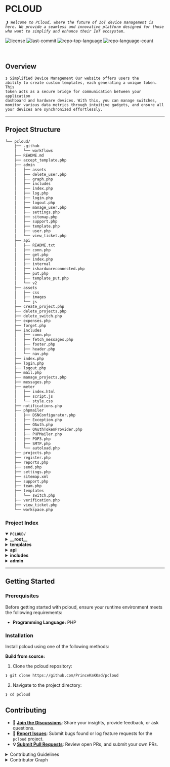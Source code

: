<div align="left" style="position: relative;">
<h1>PCLOUD</h1>
<p align="left">
	<em><code>❯ Welcome to PCloud, where the future of IoT device management is here. We provide a seamless and innovative platform designed for those who want to simplify and enhance their IoT ecosystem.</code></em>
</p>
<p align="left">
	<img src="https://img.shields.io/github/license/PrinceKaKKad/pcloud?style=default&logo=opensourceinitiative&logoColor=white&color=0080ff" alt="license">
	<img src="https://img.shields.io/github/last-commit/PrinceKaKKad/pcloud?style=default&logo=git&logoColor=white&color=0080ff" alt="last-commit">
	<img src="https://img.shields.io/github/languages/top/PrinceKaKKad/pcloud?style=default&color=0080ff" alt="repo-top-language">
	<img src="https://img.shields.io/github/languages/count/PrinceKaKKad/pcloud?style=default&color=0080ff" alt="repo-language-count">
</p>
<p align="left"><!-- default option, no dependency badges. -->
</p>
<p align="left">
	<!-- default option, no dependency badges. -->
</p>
</div>
<br clear="right">

##  Overview

<code>❯ Simplified Device Management
Our website offers users the ability to create custom templates, each generating a unique token. This token acts as a secure bridge for communication between your application dashboard and hardware devices. With this, you can manage switches, monitor various data metrics through intuitive gadgets, and ensure all your devices are synchronized effortlessly.</code>

---


##  Project Structure

```sh
└── pcloud/
    ├── .github
    │   └── workflows
    ├── README.md
    ├── accept_template.php
    ├── admin
    │   ├── assets
    │   ├── delete_user.php
    │   ├── graph.php
    │   ├── includes
    │   ├── index.php
    │   ├── log.php
    │   ├── login.php
    │   ├── logout.php
    │   ├── manage_user.php
    │   ├── settings.php
    │   ├── sitemap.php
    │   ├── support.php
    │   ├── template.php
    │   ├── user.php
    │   └── view_ticket.php
    ├── api
    │   ├── README.txt
    │   ├── conn.php
    │   ├── get.php
    │   ├── index.php
    │   ├── internal
    │   ├── ishardwareconnected.php
    │   ├── put.php
    │   ├── template_put.php
    │   └── v2
    ├── assets
    │   ├── css
    │   ├── images
    │   └── js
    ├── create_project.php
    ├── delete_projects.php
    ├── delete_switch.php
    ├── expenses.php
    ├── forget.php
    ├── includes
    │   ├── conn.php
    │   ├── fetch_messages.php
    │   ├── footer.php
    │   ├── header.php
    │   └── nav.php
    ├── index.php
    ├── login.php
    ├── logout.php
    ├── mail.php
    ├── manage_projects.php
    ├── messages.php
    ├── meter
    │   ├── index.html
    │   ├── script.js
    │   └── style.css
    ├── notifications.php
    ├── phpmailer
    │   ├── DSNConfigurator.php
    │   ├── Exception.php
    │   ├── OAuth.php
    │   ├── OAuthTokenProvider.php
    │   ├── PHPMailer.php
    │   ├── POP3.php
    │   ├── SMTP.php
    │   └── autoload.php
    ├── projects.php
    ├── register.php
    ├── reports.php
    ├── send.php
    ├── settings.php
    ├── sitemap.xml
    ├── support.php
    ├── team.php
    ├── templates
    │   └── switch.php
    ├── verification.php
    ├── view_ticket.php
    └── workspace.php
```


###  Project Index
<details open>
	<summary><b><code>PCLOUD/</code></b></summary>
	<details> <!-- __root__ Submodule -->
		<summary><b>__root__</b></summary>
		<blockquote>
			<table>
			<tr>
				<td><b><a href='https://github.com/PrinceKaKKad/pcloud/blob/master/verification.php'>verification.php</a></b></td>
				<td><code>❯ Vefity User OTP</code></td>
			</tr>
			<tr>
				<td><b><a href='https://github.com/PrinceKaKKad/pcloud/blob/master/support.php'>support.php</a></b></td>
				<td><code>❯ Live Support</code></td>
			</tr>
			<tr>
				<td><b><a href='https://github.com/PrinceKaKKad/pcloud/blob/master/create_project.php'>create_project.php</a></b></td>
				<td><code>❯ Create Project</code></td>
			</tr>
			<tr>
				<td><b><a href='https://github.com/PrinceKaKKad/pcloud/blob/master/messages.php'>messages.php</a></b></td>
				<td><code>❯ Messages</code></td>
			</tr>
			<tr>
				<td><b><a href='https://github.com/PrinceKaKKad/pcloud/blob/master/send.php'>send.php</a></b></td>
				<td><code>❯ Send Messages</code></td>
			</tr>
			<tr>
				<td><b><a href='https://github.com/PrinceKaKKad/pcloud/blob/master/forget.php'>forget.php</a></b></td>
				<td><code>❯ Forget Password</code></td>
			</tr>
			<tr>
				<td><b><a href='https://github.com/PrinceKaKKad/pcloud/blob/master/projects.php'>projects.php</a></b></td>
				<td><code>❯ Projects</code></td>
			</tr>
			<tr>
				<td><b><a href='https://github.com/PrinceKaKKad/pcloud/blob/master/delete_switch.php'>delete_switch.php</a></b></td>
				<td><code>❯ Remove Component</code></td>
			</tr>
			<tr>
				<td><b><a href='https://github.com/PrinceKaKKad/pcloud/blob/master/workspace.php'>workspace.php</a></b></td>
				<td><code>❯ Work Space</code></td>
			</tr>
			<tr>
				<td><b><a href='https://github.com/PrinceKaKKad/pcloud/blob/master/notifications.php'>notifications.php</a></b></td>
				<td><code>❯ Notifications</code></td>
			</tr>
			<tr>
				<td><b><a href='https://github.com/PrinceKaKKad/pcloud/blob/master/index.php'>index.php</a></b></td>
				<td><code>❯ Home</code></td>
			</tr>
			<tr>
				<td><b><a href='https://github.com/PrinceKaKKad/pcloud/blob/master/register.php'>register.php</a></b></td>
				<td><code>❯ Register User</code></td>
			</tr>
			<tr>
				<td><b><a href='https://github.com/PrinceKaKKad/pcloud/blob/master/team.php'>team.php</a></b></td>
				<td><code>❯ Team</code></td>
			</tr>
			<tr>
				<td><b><a href='https://github.com/PrinceKaKKad/pcloud/blob/master/mail.php'>mail.php</a></b></td>
				<td><code>❯ Mail Sender</code></td>
			</tr>
			<tr>
				<td><b><a href='https://github.com/PrinceKaKKad/pcloud/blob/master/login.php'>login.php</a></b></td>
				<td><code>❯ Login Page</code></td>
			</tr>
			<tr>
				<td><b><a href='https://github.com/PrinceKaKKad/pcloud/blob/master/view_ticket.php'>view_ticket.php</a></b></td>
				<td><code>❯ View Support ticket</code></td>
			</tr>
			<tr>
				<td><b><a href='https://github.com/PrinceKaKKad/pcloud/blob/master/logout.php'>logout.php</a></b></td>
				<td><code>❯ Logout</code></td>
			</tr>
			<tr>
				<td><b><a href='https://github.com/PrinceKaKKad/pcloud/blob/master/settings.php'>settings.php</a></b></td>
				<td><code>❯ User Settings</code></td>
			</tr>
			<tr>
				<td><b><a href='https://github.com/PrinceKaKKad/pcloud/blob/master/manage_projects.php'>manage_projects.php</a></b></td>
				<td><code>❯ Manage Projects</code></td>
			</tr>
			<tr>
				<td><b><a href='https://github.com/PrinceKaKKad/pcloud/blob/master/expenses.php'>expenses.php</a></b></td>
				<td><code>❯ Expenses</code></td>
			</tr>
			<tr>
				<td><b><a href='https://github.com/PrinceKaKKad/pcloud/blob/master/reports.php'>reports.php</a></b></td>
				<td><code>❯ Report</code></td>
			</tr>
			<tr>
				<td><b><a href='https://github.com/PrinceKaKKad/pcloud/blob/master/accept_template.php'>accept_template.php</a></b></td>
				<td><code>❯ Accept Template</code></td>
			</tr>
			<tr>
				<td><b><a href='https://github.com/PrinceKaKKad/pcloud/blob/master/delete_projects.php'>delete_projects.php</a></b></td>
				<td><code>❯ Remove Project</code></td>
			</tr>
			</table>
		</blockquote>
	</details>
	<details> <!-- templates Submodule -->
		<summary><b>templates</b></summary>
		<blockquote>
			<table>
			<tr>
				<td><b><a href='https://github.com/PrinceKaKKad/pcloud/blob/master/templates/switch.php'>switch.php</a></b></td>
				<td><code>❯ Switch Template</code></td>
			</tr>
			</table>
		</blockquote>
	</details>
	<details> <!-- api Submodule -->
		<summary><b>api</b></summary>
		<blockquote>
			<table>
			<tr>
				<td><b><a href='https://github.com/PrinceKaKKad/pcloud/blob/master/api/put.php'>put.php</a></b></td>
				<td><code>❯ Public Put API</code></td>
			</tr>
			<tr>
				<td><b><a href='https://github.com/PrinceKaKKad/pcloud/blob/master/api/ishardwareconnected.php'>ishardwareconnected.php</a></b></td>
				<td><code>❯ Public Hardware Status Check API</code></td>
			</tr>
			<tr>
				<td><b><a href='https://github.com/PrinceKaKKad/pcloud/blob/master/api/template_put.php'>template_put.php</a></b></td>
				<td><code>❯ Template Create API</code></td>
			</tr>
			<tr>
				<td><b><a href='https://github.com/PrinceKaKKad/pcloud/blob/master/api/index.php'>index.php</a></b></td>
				<td><code>❯ HOME</code></td>
			</tr>
			<tr>
				<td><b><a href='https://github.com/PrinceKaKKad/pcloud/blob/master/api/get.php'>get.php</a></b></td>
				<td><code>❯ Public Get API</code></td>
			</tr>
			</table>
			<details>
				<summary><b>v2</b></summary>
				<blockquote>
					<table>
					<tr>
						<td><b><a href='https://github.com/PrinceKaKKad/pcloud/blob/master/api/v2/put.php'>put.php</a></b></td>
						<td><code>❯ Public Put API</code></td>
					</tr>
					<tr>
						<td><b><a href='https://github.com/PrinceKaKKad/pcloud/blob/master/api/v2/ishardwareconnected.php'>ishardwareconnected.php</a></b></td>
						<td><code>❯ Public Hardware Status Check</code></td>
					</tr>
					<tr>
						<td><b><a href='https://github.com/PrinceKaKKad/pcloud/blob/master/api/v2/get.php'>get.php</a></b></td>
						<td><code>❯ Public Get API</code></td>
					</tr>
					</table>
					<details>
						<summary><b>internal</b></summary>
						<blockquote>
							<table>
							<tr>
								<td><b><a href='https://github.com/PrinceKaKKad/pcloud/blob/master/api/v2/internal/put.php'>put.php</a></b></td>
								<td><code>❯ Privet Put API</code></td>
							</tr>
							<tr>
								<td><b><a href='https://github.com/PrinceKaKKad/pcloud/blob/master/api/v2/internal/toggleall.php'>toggleall.php</a></b></td>
								<td><code>❯ Privet Toggle all Switch</code></td>
							</tr>
							<tr>
								<td><b><a href='https://github.com/PrinceKaKKad/pcloud/blob/master/api/v2/internal/togglesec.php'>togglesec.php</a></b></td>
								<td><code>❯ Privet Toggle Switch For 1 Second</code></td>
							</tr>
							<tr>
								<td><b><a href='https://github.com/PrinceKaKKad/pcloud/blob/master/api/v2/internal/toggle.php'>toggle.php</a></b></td>
								<td><code>❯ Privet Toggle 1 Switch</code></td>
							</tr>
							<tr>
								<td><b><a href='https://github.com/PrinceKaKKad/pcloud/blob/master/api/v2/internal/get.php'>get.php</a></b></td>
								<td><code>❯ Privet Get API</code></td>
							</tr>
							</table>
						</blockquote>
					</details>
				</blockquote>
			</details>
			<details>
				<summary><b>internal</b></summary>
				<blockquote>
					<table>
					<tr>
						<td><b><a href='https://github.com/PrinceKaKKad/pcloud/blob/master/api/internal/put.php'>put.php</a></b></td>
						<td><code>❯ Privet Put API</code></td>
					</tr>
					<tr>
						<td><b><a href='https://github.com/PrinceKaKKad/pcloud/blob/master/api/internal/toggleall.php'>toggleall.php</a></b></td>
						<td><code>❯ Privet Toggle ALL API</code></td>
					</tr>
					<tr>
						<td><b><a href='https://github.com/PrinceKaKKad/pcloud/blob/master/api/internal/togglesec.php'>togglesec.php</a></b></td>
						<td><code>❯ Privet Toggle 1 Switch 1 Second API</code></td>
					</tr>
					<tr>
						<td><b><a href='https://github.com/PrinceKaKKad/pcloud/blob/master/api/internal/toggle.php'>toggle.php</a></b></td>
						<td><code>❯ Privet Toggle 1 Switch API</code></td>
					</tr>
					<tr>
						<td><b><a href='https://github.com/PrinceKaKKad/pcloud/blob/master/api/internal/get.php'>get.php</a></b></td>
						<td><code>❯ Privet Get API</code></td>
					</tr>
					</table>
					<details>
						<summary><b>v1</b></summary>
						<blockquote>
							<table>
							<tr>
								<td><b><a href='https://github.com/PrinceKaKKad/pcloud/blob/master/api/internal/v1/register.php'>register.php</a></b></td>
								<td><code>❯ Privet Register API</code></td>
							</tr>
							<tr>
								<td><b><a href='https://github.com/PrinceKaKKad/pcloud/blob/master/api/internal/v1/template.php'>template.php</a></b></td>
								<td><code>❯ Privet Create Template API</code></td>
							</tr>
							<tr>
								<td><b><a href='https://github.com/PrinceKaKKad/pcloud/blob/master/api/internal/v1/login.php'>login.php</a></b></td>
								<td><code>❯ Privet Login API</code></td>
							</tr>
							<tr>
								<td><b><a href='https://github.com/PrinceKaKKad/pcloud/blob/master/api/internal/v1/shared.php'>shared.php</a></b></td>
								<td><code>❯ Privet Template Share API</code></td>
							</tr>
							</table>
						</blockquote>
					</details>
				</blockquote>
			</details>
		</blockquote>
	</details>
	<details> <!-- includes Submodule -->
		<summary><b>includes</b></summary>
		<blockquote>
			<table>
			<tr>
				<td><b><a href='https://github.com/PrinceKaKKad/pcloud/blob/master/includes/nav.php'>nav.php</a></b></td>
				<td><code>❯ Nav BAr</code></td>
			</tr>
			<tr>
				<td><b><a href='https://github.com/PrinceKaKKad/pcloud/blob/master/includes/conn.php'>conn.php</a></b></td>
				<td><code>❯ Connection File</code></td>
			</tr>
			<tr>
				<td><b><a href='https://github.com/PrinceKaKKad/pcloud/blob/master/includes/header.php'>header.php</a></b></td>
				<td><code>❯ Header</code></td>
			</tr>
			<tr>
				<td><b><a href='https://github.com/PrinceKaKKad/pcloud/blob/master/includes/fetch_messages.php'>fetch_messages.php</a></b></td>
				<td><code>❯ Fetch Messages</code></td>
			</tr>
			<tr>
				<td><b><a href='https://github.com/PrinceKaKKad/pcloud/blob/master/includes/footer.php'>footer.php</a></b></td>
				<td><code>❯ Footer</code></td>
			</tr>
			</table>
		</blockquote>
	</details>
	<details> <!-- admin Submodule -->
		<summary><b>admin</b></summary>
		<blockquote>
			<table>
			<tr>
				<td><b><a href='https://github.com/PrinceKaKKad/pcloud/blob/master/admin/user.php'>user.php</a></b></td>
				<td><code>❯ Users Page</code></td>
			</tr>
			<tr>
				<td><b><a href='https://github.com/PrinceKaKKad/pcloud/blob/master/admin/manage_user.php'>manage_user.php</a></b></td>
				<td><code>❯ Manage Users</code></td>
			</tr>
			<tr>
				<td><b><a href='https://github.com/PrinceKaKKad/pcloud/blob/master/admin/support.php'>support.php</a></b></td>
				<td><code>❯ Support page</code></td>
			</tr>
			<tr>
				<td><b><a href='https://github.com/PrinceKaKKad/pcloud/blob/master/admin/index.php'>index.php</a></b></td>
				<td><code>❯ Home</code></td>
			</tr>
			<tr>
				<td><b><a href='https://github.com/PrinceKaKKad/pcloud/blob/master/admin/sitemap.php'>sitemap.php</a></b></td>
				<td><code>❯ Sitemap</code></td>
			</tr>
			<tr>
				<td><b><a href='https://github.com/PrinceKaKKad/pcloud/blob/master/admin/template.php'>template.php</a></b></td>
				<td><code>❯ Templates</code></td>
			</tr>
			<tr>
				<td><b><a href='https://github.com/PrinceKaKKad/pcloud/blob/master/admin/login.php'>login.php</a></b></td>
				<td><code>❯ Login</code></td>
			</tr>
			<tr>
				<td><b><a href='https://github.com/PrinceKaKKad/pcloud/blob/master/admin/view_ticket.php'>view_ticket.php</a></b></td>
				<td><code>❯ View Support tickets</code></td>
			</tr>
			<tr>
				<td><b><a href='https://github.com/PrinceKaKKad/pcloud/blob/master/admin/logout.php'>logout.php</a></b></td>
				<td><code>❯ Logout</code></td>
			</tr>
			<tr>
				<td><b><a href='https://github.com/PrinceKaKKad/pcloud/blob/master/admin/log.php'>log.php</a></b></td>
				<td><code>❯ Log</code></td>
			</tr>
			<tr>
				<td><b><a href='https://github.com/PrinceKaKKad/pcloud/blob/master/admin/settings.php'>settings.php</a></b></td>
				<td><code>❯ Settings</code></td>
			</tr>
			<tr>
				<td><b><a href='https://github.com/PrinceKaKKad/pcloud/blob/master/admin/delete_user.php'>delete_user.php</a></b></td>
				<td><code>❯ Remove Users</code></td>
			</tr>
			<tr>
				<td><b><a href='https://github.com/PrinceKaKKad/pcloud/blob/master/admin/graph.php'>graph.php</a></b></td>
				<td><code>❯ Graphs</code></td>
			</tr>
			</table>
			<details>
				<summary><b>includes</b></summary>
				<blockquote>
					<table>
					<tr>
						<td><b><a href='https://github.com/PrinceKaKKad/pcloud/blob/master/admin/includes/nav.php'>nav.php</a></b></td>
						<td><code>❯ Nav Bar</code></td>
					</tr>
					<tr>
						<td><b><a href='https://github.com/PrinceKaKKad/pcloud/blob/master/admin/includes/conn.php'>conn.php</a></b></td>
						<td><code>❯ Connection</code></td>
					</tr>
					<tr>
						<td><b><a href='https://github.com/PrinceKaKKad/pcloud/blob/master/admin/includes/header.php'>header.php</a></b></td>
						<td><code>❯ Header</code></td>
					</tr>
					<tr>
						<td><b><a href='https://github.com/PrinceKaKKad/pcloud/blob/master/admin/includes/fetch_messages.php'>fetch_messages.php</a></b></td>
						<td><code>❯ Messages</code></td>
					</tr>
					<tr>
						<td><b><a href='https://github.com/PrinceKaKKad/pcloud/blob/master/admin/includes/footer.php'>footer.php</a></b></td>
						<td><code>❯ Footer</code></td>
					</tr>
					</table>
				</blockquote>
			</details>
		</blockquote>
	</details>
</details>

---
##  Getting Started

###  Prerequisites

Before getting started with pcloud, ensure your runtime environment meets the following requirements:

- **Programming Language:** PHP


###  Installation

Install pcloud using one of the following methods:

**Build from source:**

1. Clone the pcloud repository:
```sh
❯ git clone https://github.com/PrinceKaKKad/pcloud
```

2. Navigate to the project directory:
```sh
❯ cd pcloud
```


##  Contributing

- **💬 [Join the Discussions](https://github.com/PrinceKaKKad/pcloud/discussions)**: Share your insights, provide feedback, or ask questions.
- **🐛 [Report Issues](https://github.com/PrinceKaKKad/pcloud/issues)**: Submit bugs found or log feature requests for the `pcloud` project.
- **💡 [Submit Pull Requests](https://github.com/PrinceKaKKad/pcloud/blob/main/CONTRIBUTING.md)**: Review open PRs, and submit your own PRs.

<details closed>
<summary>Contributing Guidelines</summary>

1. **Fork the Repository**: Start by forking the project repository to your github account.
2. **Clone Locally**: Clone the forked repository to your local machine using a git client.
   ```sh
   git clone https://github.com/PrinceKaKKad/pcloud
   ```
3. **Create a New Branch**: Always work on a new branch, giving it a descriptive name.
   ```sh
   git checkout -b new-feature-x
   ```
4. **Make Your Changes**: Develop and test your changes locally.
5. **Commit Your Changes**: Commit with a clear message describing your updates.
   ```sh
   git commit -m 'Implemented new feature x.'
   ```
6. **Push to github**: Push the changes to your forked repository.
   ```sh
   git push origin new-feature-x
   ```
7. **Submit a Pull Request**: Create a PR against the original project repository. Clearly describe the changes and their motivations.
8. **Review**: Once your PR is reviewed and approved, it will be merged into the main branch. Congratulations on your contribution!
</details>

<details closed>
<summary>Contributor Graph</summary>
<br>
<p align="left">
   <a href="https://github.com{/PrinceKaKKad/pcloud/}graphs/contributors">
      <img src="https://contrib.rocks/image?repo=PrinceKaKKad/pcloud">
   </a>
</p>
</details>
